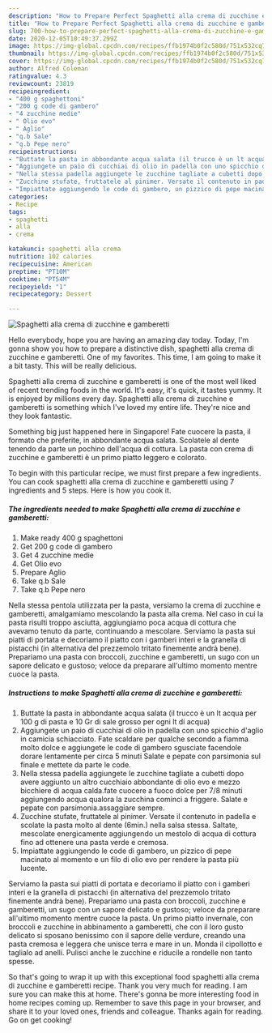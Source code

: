 ```yaml
---
description: "How to Prepare Perfect Spaghetti alla crema di zucchine e gamberetti"
title: "How to Prepare Perfect Spaghetti alla crema di zucchine e gamberetti"
slug: 700-how-to-prepare-perfect-spaghetti-alla-crema-di-zucchine-e-gamberetti
date: 2020-12-05T10:49:37.299Z
image: https://img-global.cpcdn.com/recipes/ffb1974b0f2c580d/751x532cq70/spaghetti-alla-crema-di-zucchine-e-gamberetti-recipe-main-photo.jpg
thumbnail: https://img-global.cpcdn.com/recipes/ffb1974b0f2c580d/751x532cq70/spaghetti-alla-crema-di-zucchine-e-gamberetti-recipe-main-photo.jpg
cover: https://img-global.cpcdn.com/recipes/ffb1974b0f2c580d/751x532cq70/spaghetti-alla-crema-di-zucchine-e-gamberetti-recipe-main-photo.jpg
author: Alfred Coleman
ratingvalue: 4.3
reviewcount: 23819
recipeingredient:
- "400 g spaghettoni"
- "200 g code di gambero"
- "4 zucchine medie"
- " Olio evo"
- " Aglio"
- "q.b Sale"
- "q.b Pepe nero"
recipeinstructions:
- "Buttate la pasta in abbondante acqua salata (il trucco è un lt acqua per 100 g di pasta e 10 Gr di sale grosso per ogni lt di acqua)"
- "Aggiungete un paio di cucchiai di olio in padella con uno spicchio d&#39;aglio in camicia schiacciato. Fate scaldare per qualche secondo a fiamma molto dolce e aggiungete le code di gambero sgusciate facendole dorare lentamente per circa 5 minuti Salate e pepate con parsimonia sul finale e mettete da parte le code."
- "Nella stessa padella aggiungete le zucchine tagliate a cubetti dopo avere aggiunto un altro cucchiaio abbondante di olio evo e mezzo bicchiere di acqua calda.fate cuocere a fuoco dolce per 7/8 minuti aggiungendo acqua qualora la zucchina cominci a friggere. Salate e pepate con parsimonia.assaggiare sempre."
- "Zucchine stufate, fruttatele al pinimer. Versate il contenuto in padella e scolate la pasta molto al dente (6min.) nella salsa stessa. Saltate, mescolate energicamente aggiungendo un mestolo di acqua di cottura fino ad ottenere una pasta verde e cremosa."
- "Impiattate aggiungendo le code di gambero, un pizzico di pepe macinato al momento e un filo di olio evo per rendere la pasta più lucente."
categories:
- Recipe
tags:
- spaghetti
- alla
- crema

katakunci: spaghetti alla crema 
nutrition: 102 calories
recipecuisine: American
preptime: "PT10M"
cooktime: "PT54M"
recipeyield: "1"
recipecategory: Dessert

---
```



![Spaghetti alla crema di zucchine e gamberetti](https://img-global.cpcdn.com/recipes/ffb1974b0f2c580d/751x532cq70/spaghetti-alla-crema-di-zucchine-e-gamberetti-recipe-main-photo.jpg)

Hello everybody, hope you are having an amazing day today. Today, I'm gonna show you how to prepare a distinctive dish, spaghetti alla crema di zucchine e gamberetti. One of my favorites. This time, I am going to make it a bit tasty. This will be really delicious.

Spaghetti alla crema di zucchine e gamberetti is one of the most well liked of recent trending foods in the world. It's easy, it's quick, it tastes yummy. It is enjoyed by millions every day. Spaghetti alla crema di zucchine e gamberetti is something which I've loved my entire life. They're nice and they look fantastic.

Something big just happened here in Singapore! Fate cuocere la pasta, il formato che preferite, in abbondante acqua salata. Scolatele al dente tenendo da parte un pochino dell&#39;acqua di cottura. La pasta con crema di zucchine e gamberetti è un primo piatto leggero e colorato.


To begin with this particular recipe, we must first prepare a few ingredients. You can cook spaghetti alla crema di zucchine e gamberetti using 7 ingredients and 5 steps. Here is how you cook it.

<!--inarticleads1-->

##### The ingredients needed to make Spaghetti alla crema di zucchine e gamberetti:

1. Make ready 400 g spaghettoni
1. Get 200 g code di gambero
1. Get 4 zucchine medie
1. Get  Olio evo
1. Prepare  Aglio
1. Take q.b Sale
1. Take q.b Pepe nero


Nella stessa pentola utilizzata per la pasta, versiamo la crema di zucchine e gamberetti, amalgamiamo mescolando la pasta alla crema. Nel caso in cui la pasta risulti troppo asciutta, aggiungiamo poca acqua di cottura che avevamo tenuto da parte, continuando a mescolare. Serviamo la pasta sui piatti di portata e decoriamo il piatto con i gamberi interi e la granella di pistacchi (in alternativa del prezzemolo tritato finemente andrà bene). Prepariamo una pasta con broccoli, zucchine e gamberetti, un sugo con un sapore delicato e gustoso; veloce da preparare all&#39;ultimo momento mentre cuoce la pasta. 

<!--inarticleads2-->

##### Instructions to make Spaghetti alla crema di zucchine e gamberetti:

1. Buttate la pasta in abbondante acqua salata (il trucco è un lt acqua per 100 g di pasta e 10 Gr di sale grosso per ogni lt di acqua)
1. Aggiungete un paio di cucchiai di olio in padella con uno spicchio d&#39;aglio in camicia schiacciato. Fate scaldare per qualche secondo a fiamma molto dolce e aggiungete le code di gambero sgusciate facendole dorare lentamente per circa 5 minuti Salate e pepate con parsimonia sul finale e mettete da parte le code.
1. Nella stessa padella aggiungete le zucchine tagliate a cubetti dopo avere aggiunto un altro cucchiaio abbondante di olio evo e mezzo bicchiere di acqua calda.fate cuocere a fuoco dolce per 7/8 minuti aggiungendo acqua qualora la zucchina cominci a friggere. Salate e pepate con parsimonia.assaggiare sempre.
1. Zucchine stufate, fruttatele al pinimer. Versate il contenuto in padella e scolate la pasta molto al dente (6min.) nella salsa stessa. Saltate, mescolate energicamente aggiungendo un mestolo di acqua di cottura fino ad ottenere una pasta verde e cremosa.
1. Impiattate aggiungendo le code di gambero, un pizzico di pepe macinato al momento e un filo di olio evo per rendere la pasta più lucente.


Serviamo la pasta sui piatti di portata e decoriamo il piatto con i gamberi interi e la granella di pistacchi (in alternativa del prezzemolo tritato finemente andrà bene). Prepariamo una pasta con broccoli, zucchine e gamberetti, un sugo con un sapore delicato e gustoso; veloce da preparare all&#39;ultimo momento mentre cuoce la pasta. Un primo piatto invernale, con broccoli e zucchine in abbinamento a gamberetti, che con il loro gusto delicato si sposano benissimo con il sapore delle verdure, creando una pasta cremosa e leggera che unisce terra e mare in un. Monda il cipollotto e taglialo ad anelli. Pulisci anche le zucchine e riducile a rondelle non tanto spesse. 

So that's going to wrap it up with this exceptional food spaghetti alla crema di zucchine e gamberetti recipe. Thank you very much for reading. I am sure you can make this at home. There's gonna be more interesting food in home recipes coming up. Remember to save this page in your browser, and share it to your loved ones, friends and colleague. Thanks again for reading. Go on get cooking!
